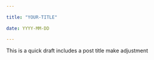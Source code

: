 ```yaml
---
	
title: "YOUR-TITLE"
	
date: YYYY-MM-DD
	
---
```


This is a quick draft
includes a post title
make adjustment
